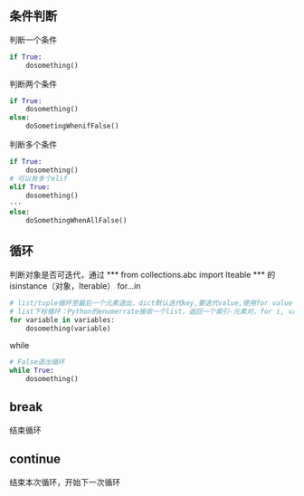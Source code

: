 ## 条件判断
判断一个条件
``` python
if True:
    dosomething()
```
判断两个条件
``` python
if True:
    dosomething()
else:
    doSometingWhenifFalse()
```
判断多个条件
``` python
if True:
    dosomething()
# 可以有多个elif
elif True:
    dosomething()
··· 
else:
    doSomethingWhenAllFalse()
```

## 循环
判断对象是否可迭代，通过 *** from collections.abc import Iteable *** 的isinstance（对象，Iterable）
for...in
``` python
# list/tuple循环至最后一个元素退出，dict默认迭代key,要迭代value,使用for value in dict.values,同时迭代key、value,使用for k,v in dict.items()。
# list下标循环：Python的enumerrate接收一个list，返回一个索引-元素对，for i, value in enumerate([...])
for variable in variables:
    dosomething(variable)
```
while
``` python
# False退出循环
while True:
    dosomething()
```

## break
结束循环

## continue
结束本次循环，开始下一次循环

